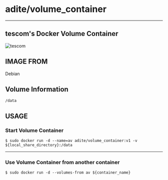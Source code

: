 # adite/volume_container
---
## tescom's Docker Volume Container 
![tescom](https://en.gravatar.com/userimage/96759029/aa4308f795041de37cc2fedf0d1071ca?size=128)

## IMAGE FROM
Debian

## Volume Information
```shell
/data
```

## USAGE
### Start Volume Container
```shell
$ sudo docker run -d --name=av adite/volume_container:v1 -v ${local_share_directory}:/data
```
---
### Use Volume Container from another container
```shell
$ sudo docker run -d --volumes-from av ${container_name}
```
